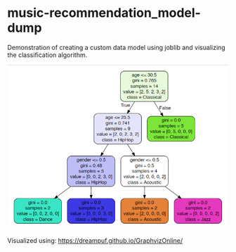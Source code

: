 # music-recommendation_model-dump

Demonstration of creating a custom data model using joblib and visualizing the classification algorithm.

![alt text](https://github.com/thapar25/music-recommendation_model-dump/blob/master/decisiontree.png?raw=true)

Visualized using: https://dreampuf.github.io/GraphvizOnline/
